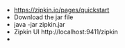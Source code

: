- https://zipkin.io/pages/quickstart
- Download the jar file
- java -jar zipkin.jar
- Zipkin UI http://localhost:9411/zipkin
- 